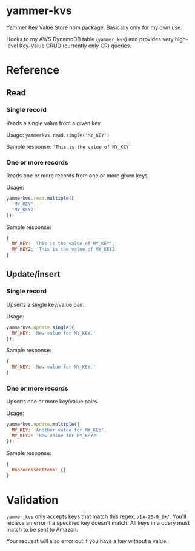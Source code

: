 # yammer-kvs
Yammer Key Value Store npm package. Basically only for my own use.

Hooks to my AWS DynamoDB table (`yammer_kvs`) and provides very high-level Key-Value CRUD (currently only CR) queries.

# Reference

## Read

### Single record
Reads a single value from a given key.

Usage: `yammerkvs.read.single('MY_KEY')`

Sample response: `'This is the value of MY_KEY'`

### One or more records
Reads one or more records from one or more given keys.

Usage:
```js
yammerkvs.read.multiple([
  'MY_KEY',
  'MY_KEY2'
]);
```

Sample response:
```js
{
  MY_KEY: 'This is the value of MY_KEY',
  MY_KEY2: 'This is the value of MY_KEY2'
}
```

## Update/insert

### Single record
Upserts a single key/value pair.

Usage:
```js
yammerkvs.update.single({
  MY_KEY: 'New value for MY_KEY.'
});
```

Sample response:
```js
{
  MY_KEY: 'New value for MY_KEY.'
}
```

### One or more records
Upserts one or more key/value pairs.

Usage:
```js
yammerkvs.update.multiple({
  MY_KEY: 'Another value for MY_KEY',
  MY_KEY2: 'New value for MY_KEY2'
});
```

Sample response:
```js
{ 
  UnprocessedItems: {}
}
```

# Validation
`yammer_kvs` only accepts keys that match this regex: `/[A-Z0-9_]+/`. You'll recieve an error if a specified key doesn't match. All keys in a query must match to be sent to Amazon.

Your request will also error out if you have a key without a value.